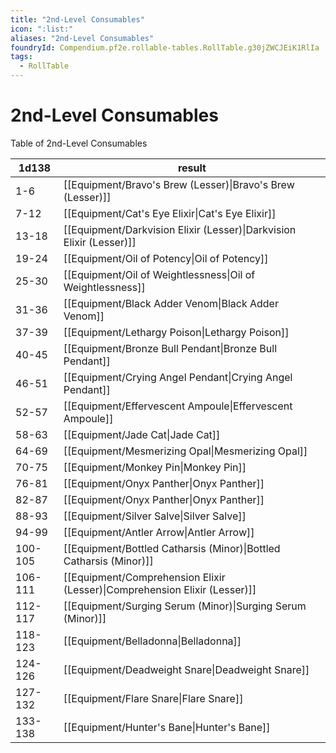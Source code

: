 ```yaml
---
title: "2nd-Level Consumables"
icon: ":list:"
aliases: "2nd-Level Consumables"
foundryId: Compendium.pf2e.rollable-tables.RollTable.g30jZWCJEiK1RlIa
tags:
  - RollTable
---
```


# 2nd-Level Consumables
<p>Table of 2nd-Level Consumables</p>

| 1d138 | result |
|------|--------|
| 1-6 | [[Equipment/Bravo's Brew (Lesser)\|Bravo's Brew (Lesser)]] |
| 7-12 | [[Equipment/Cat's Eye Elixir\|Cat's Eye Elixir]] |
| 13-18 | [[Equipment/Darkvision Elixir (Lesser)\|Darkvision Elixir (Lesser)]] |
| 19-24 | [[Equipment/Oil of Potency\|Oil of Potency]] |
| 25-30 | [[Equipment/Oil of Weightlessness\|Oil of Weightlessness]] |
| 31-36 | [[Equipment/Black Adder Venom\|Black Adder Venom]] |
| 37-39 | [[Equipment/Lethargy Poison\|Lethargy Poison]] |
| 40-45 | [[Equipment/Bronze Bull Pendant\|Bronze Bull Pendant]] |
| 46-51 | [[Equipment/Crying Angel Pendant\|Crying Angel Pendant]] |
| 52-57 | [[Equipment/Effervescent Ampoule\|Effervescent Ampoule]] |
| 58-63 | [[Equipment/Jade Cat\|Jade Cat]] |
| 64-69 | [[Equipment/Mesmerizing Opal\|Mesmerizing Opal]] |
| 70-75 | [[Equipment/Monkey Pin\|Monkey Pin]] |
| 76-81 | [[Equipment/Onyx Panther\|Onyx Panther]] |
| 82-87 | [[Equipment/Onyx Panther\|Onyx Panther]] |
| 88-93 | [[Equipment/Silver Salve\|Silver Salve]] |
| 94-99 | [[Equipment/Antler Arrow\|Antler Arrow]] |
| 100-105 | [[Equipment/Bottled Catharsis (Minor)\|Bottled Catharsis (Minor)]] |
| 106-111 | [[Equipment/Comprehension Elixir (Lesser)\|Comprehension Elixir (Lesser)]] |
| 112-117 | [[Equipment/Surging Serum (Minor)\|Surging Serum (Minor)]] |
| 118-123 | [[Equipment/Belladonna\|Belladonna]] |
| 124-126 | [[Equipment/Deadweight Snare\|Deadweight Snare]] |
| 127-132 | [[Equipment/Flare Snare\|Flare Snare]] |
| 133-138 | [[Equipment/Hunter's Bane\|Hunter's Bane]] |
